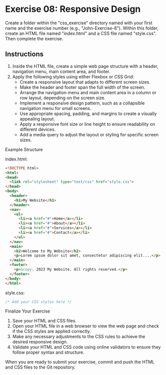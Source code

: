 # Exercise 08: Responsive Design

Create a folder within the "css_exercise" directory named with your first name and the exercise number (e.g., "John-Exercise-8"). Within this folder, create an HTML file named "index.html" and a CSS file named "style.css". Then complete the exercise.

## Instructions

1. Inside the HTML file, create a simple web page structure with a header, navigation menu, main content area, and footer.
2. Apply the following styles using either Flexbox or CSS Grid:
   - Create a responsive layout that adapts to different screen sizes.
   - Make the header and footer span the full width of the screen.
   - Arrange the navigation menu and main content area in a column or row layout, depending on the screen size.
   - Implement a responsive design pattern, such as a collapsible navigation menu for small screens.
   - Use appropriate spacing, padding, and margins to create a visually appealing layout.
   - Apply a responsive font size or line height to ensure readability on different devices.
   - Add a media query to adjust the layout or styling for specific screen sizes.

Example Structure

index.html:
```html
<!DOCTYPE html>
<html>
<head>
  <link rel="stylesheet" type="text/css" href="style.css">
</head>
<body>
  <header>
    <h1>My Website</h1>
  </header>
  <nav>
    <ul>
      <li><a href="#">Home</a></li>
      <li><a href="#">About</a></li>
      <li><a href="#">Services</a></li>
      <li><a href="#">Contact</a></li>
    </ul>
  </nav>
  <main>
    <h2>Welcome to My Website</h2>
    <p>Lorem ipsum dolor sit amet, consectetur adipiscing elit....</p>
  </main>
  <footer>
    <p>&copy; 2023 My Website. All rights reserved.</p>
  </footer>
</body>
</html>
```

style.css:
```css
/* Add your CSS styles here */
```

Finalize Your Exercise

1. Save your HTML and CSS files.
2. Open your HTML file in a web browser to view the web page and check if the CSS styles are applied correctly.
3. Make any necessary adjustments to the CSS rules to achieve the desired responsive design.
4. Validate your HTML and CSS code using online validators to ensure they follow proper syntax and structure.

When you are ready to submit your exercise, commit and push the HTML and CSS files to the Git repository.